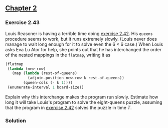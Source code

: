 ## [Chapter 2](../index.md#2-Building-Abstractions-with-Data)

### Exercise 2.43

Louis Reasoner is having a terrible time doing [exercise 2.42](./Exercise%202.42.md). His `queens` procedure seems to work, but it runs extremely slowly. (Louis never does manage to wait long enough for it to solve even the 6 × 6 case.) When Louis asks Eva Lu Ator for help, she points out that he has interchanged the order of the nested mappings in the `flatmap`, writing it as

```scheme
(flatmap
 (lambda (new-row)
   (map (lambda (rest-of-queens)
          (adjoin-position new-row k rest-of-queens))
        (queen-cols (- k 1))))
 (enumerate-interval 1 board-size))
```

Explain why this interchange makes the program run slowly. Estimate how long it will take Louis's program to solve the eight-queens puzzle, assuming that the program in [exercise 2.42](./Exercise%202.42.md) solves the puzzle in time _T_.

### Solution


